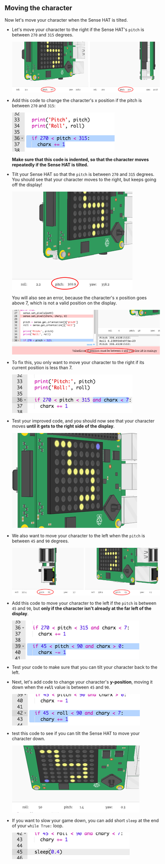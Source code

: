 ## Moving the character

Now let's move your character when the Sense HAT is tilted.

+ Let's move your character to the right if the Sense HAT's `pitch` is between `270` and `315` degrees.
    
    ![screenshot](images/tightrope-right-values.png)

+ Add this code to change the character's x position if the pitch is between `270` and `315`:
    
    ![screenshot](images/tightrope-charx-plus.png)
    
    **Make sure that this code is indented, so that the character moves repeatedly if the Sense HAT is tilted.**

+ Tilt your Sense HAT so that the `pitch` is between `270` and `315` degrees. You should see that your character moves to the right, but keeps going off the display!
    
    ![screenshot](images/tightrope-charx-test-bug.png)
    
    You will also see an error, because the character's x position goes above 7, which is not a valid position on the display.
    
    ![schermata](images/tightrope-charx-test-error.png)

+ To fix this, you only want to move your character to the right if its current position is less than 7.
    
    ![schermata](images/tightrope-charx-test-fix.png)

+ Test your improved code, and you should now see that your character moves **until it gets to the right side of the display**.
    
    ![screenshot](images/tightrope-charx-test2.png)

+ We also want to move your character to the left when the `pitch` is between `45` and `90` degrees.
    
    ![schermata](images/tightrope-left-values.png)

+ Add this code to move your character to the left if the `pitch` is between `45` and `90`, but **only if the character isn't already at the far left of the display**.
    
    ![schermata](images/tightrope-charx-minus.png)

+ Test your code to make sure that you can tilt your character back to the left.

+ Next, let's add code to change your character's **y-position**, moving it down when the **`roll`** value is between `45` and `90`.
    
    ![schermata](images/tightrope-chary-plus.png)

+ test this code to see if you can tilt the Sense HAT to move your character down.
    
    ![schermata](images/tightrope-chary-plus-test.png)

+ If you want to slow your game down, you can add short `sleep` at the end of your `while True:` loop.
    
    ![schermata](images/tightrope-sleep.png)